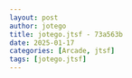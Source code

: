 ```yaml
---
layout: post
author: jotego
title: jotego.jtsf - 73a563b
date: 2025-01-17
categories: [Arcade, jtsf]
tags: [jotego.jtsf]
---
```


